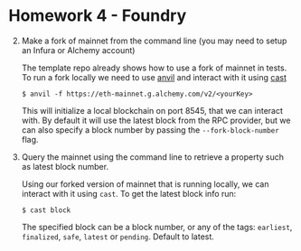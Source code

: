 # Homework 4 - Foundry

2. Make a fork of mainnet from the command line (you may need to setup an Infura or Alchemy account)

   The template repo already shows how to use a fork of mainnet in tests. To run a fork locally we need to use
   [anvil](https://book.getfoundry.sh/anvil/) and interact with it using [cast](https://book.getfoundry.sh/anvil/)

   ```
   $ anvil -f https://eth-mainnet.g.alchemy.com/v2/<yourKey>
   ```

   This will initialize a local blockchain on port 8545, that we can interact with. By default it will use the latest
   block from the RPC provider, but we can also specify a block number by passing the `--fork-block-number` flag.

3. Query the mainnet using the command line to retrieve a property such as latest block number.

   Using our forked version of mainnet that is running locally, we can interact with it using `cast`. To get the latest
   block info run:

   ```
   $ cast block
   ```

   The specified block can be a block number, or any of the tags: `earliest`, `finalized`, `safe`, `latest` or
   `pending`. Default to latest.
